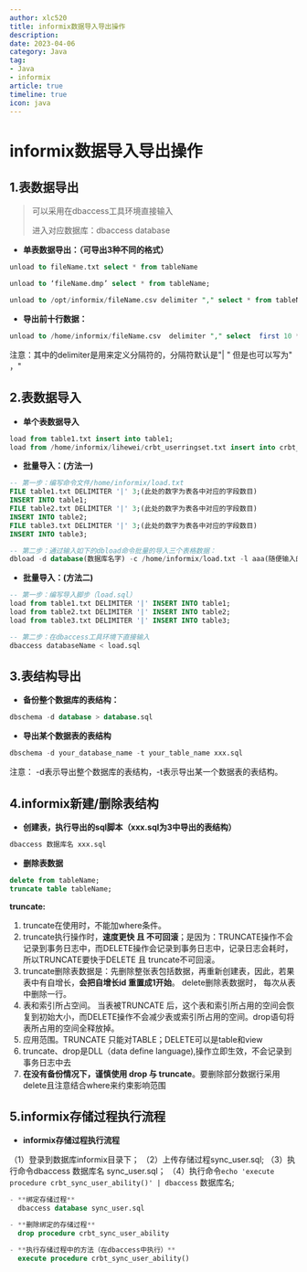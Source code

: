 ```yaml
---
author: xlc520
title: informix数据导入导出操作
description: 
date: 2023-04-06
category: Java
tag: 
- Java
- informix
article: true
timeline: true
icon: java
---
```




# informix数据导入导出操作

## 1.表数据导出

> 可以采用在dbaccess工具环境直接输入
>
> 进入对应数据库：dbaccess database

- **单表数据导出：（可导出3种不同的格式）**

```sql
unload to fileName.txt select * from tableName

unload to ‘fileName.dmp’ select * from tableName;

unload to /opt/informix/fileName.csv delimiter "," select * from tableName;
```

- **导出前十行数据：**

```sql
unload to /home/informix/fileName.csv  delimiter "," select  first 10 * from tableName;
```

注意：其中的delimiter是用来定义分隔符的，分隔符默认是"| " 但是也可以写为" ，"

## 2.表数据导入

- **单个表数据导入**

```sql
load from table1.txt insert into table1;
load from /home/informix/lihewei/crbt_userringset.txt insert into crbt_userringset;
```

- **批量导入：(方法一)**

```sql
-- 第一步：编写命令文件/home/informix/load.txt
FILE table1.txt DELIMITER '|' 3;(此处的数字为表各中对应的字段数目)
INSERT INTO table1;
FILE table2.txt DELIMITER '|' 3;(此处的数字为表各中对应的字段数目)
INSERT INTO table2;
FILE table3.txt DELIMITER '|' 3;(此处的数字为表各中对应的字段数目)
INSERT INTO table3;

-- 第二步：通过输入如下的dbload命令批量的导入三个表格数据：
dbload -d database(数据库名字) -c /home/informix/load.txt -l aaa(随便输入的日志名字)
```

- **批量导入：(方法二)**

```sql
-- 第一步：编写导入脚步（load.sql）
load from table1.txt DELIMITER '|' INSERT INTO table1;
load from table2.txt DELIMITER '|' INSERT INTO table2;
load from table3.txt DELIMITER '|' INSERT INTO table3;

-- 第二步：在dbaccess工具环境下直接输入
dbaccess databaseName < load.sql
```

## 3.表结构导出

- **备份整个数据库的表结构：**

```sql
dbschema -d database > database.sql
```

- **导出某个数据表的表结构**

```sql
dbschema -d your_database_name -t your_table_name xxx.sql
```

注意： -d表示导出整个数据库的表结构，-t表示导出某一个数据表的表结构。

## 4.informix新建/删除表结构

- **创建表，执行导出的sql脚本（xxx.sql为3中导出的表结构）**

```sql
dbaccess 数据库名 xxx.sql
```

- **删除表数据**

```sql
delete from tableName;
truncate table tableName;
```

**truncate:**

1. truncate在使用时，不能加where条件。
2. truncate执行操作时，**速度更快 且 不可回滚**；是因为：TRUNCATE操作不会记录到事务日志中，而DELETE操作会记录到事务日志中，记录日志会耗时，所以TRUNCATE要快于DELETE 且 truncate不可回滚。
3. truncate删除表数据是：先删除整张表包括数据，再重新创建表，因此，若果表中有自增长，**会把自增长id 重置成1开始**。 delete删除表数据时， 每次从表中删除一行。
4. 表和索引所占空间。 当表被TRUNCATE 后，这个表和索引所占用的空间会恢复到初始大小，而DELETE操作不会减少表或索引所占用的空间。drop语句将表所占用的空间全释放掉。
5. 应用范围。TRUNCATE 只能对TABLE；DELETE可以是table和view
6. truncate、drop是DLL（data define language),操作立即生效，不会记录到事务日志中去
7. **在没有备份情况下，谨慎使用 drop 与 truncate**。要删除部分数据行采用delete且注意结合where来约束影响范围

## 5.informix存储过程执行流程

- **informix存储过程执行流程**

（1）登录到数据库informix目录下；
（2）上传存储过程sync_user.sql;
（3）执行命令dbaccess 数据库名 sync_user.sql；
（4）执行命令`echo 'execute procedure crbt_sync_user_ability()' | dbaccess` 数据库名;

```sql
- **绑定存储过程**
  dbaccess database sync_user.sql

- **删除绑定的存储过程**
  drop procedure crbt_sync_user_ability

- **执行存储过程中的方法（在dbaccess中执行）**
  execute procedure crbt_sync_user_ability()
```

